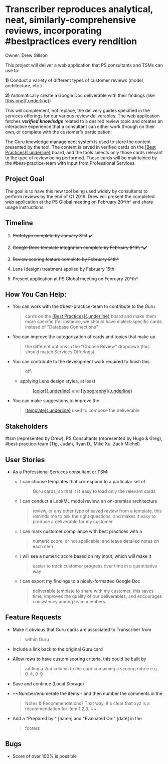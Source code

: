 Transcriber reproduces analytical, neat, similarly-comprehensive reviews, incorporating #bestpractices every rendition
=================================================================================================================================================================

Owner: Drew Gillson

This project will deliver a web application that PS consultants and TSMs
can use to:

**1)** Conduct a variety of different types of customer reviews (model,
architecture, etc.)

**2)** Automatically create a Google Doc deliverable with their findings
(like [[this
one]{.underline}](https://docs.google.com/document/d/1ZZKdM2cGvPHWA0QNIvnZrS4NFVRUqvr0uaGVKHTUXWY/edit))

This will complement, not replace, the delivery guides specified in the
services offerings for our various review deliverables. The web
application fetches ***verified*** ***knowledge*** related to a desired
review topic and creates an interactive experience that a consultant can
either work through on their own, or complete with the customer's
participation:

The Guru knowledge management system is used to store the content
presented by the tool. The content is saved in verified cards on the
[[Best
Practices]{.underline}](https://app.getguru.com/boards/9TaBAgKT/Best-Practices-Approved-Crossfunctionally)
board, and the tools selects only those cards relevant to the type of
review being performed. These cards will be maintained by the
\#best-practice-team with input from Professional Services.

Project Goal
------------

The goal is to have this new tool being used widely by consultants to
perform reviews by the end of Q1 2019. Drew will present the completed
web application at the PS Global meeting on February 20^th^ and share
usage instructions.

Timeline
--------

1.  ~~Prototype complete by January 31st~~ ✔️

2.  ~~Google Docs template integration complete by February 8^th\ ^~~✔️

3.  ~~Review scoring feature complete by February 8^th^~~

4.  Lens (design) treatment applied by February 15th

5.  ~~Present application at PS Global meeting on February 20^th^~~

How You Can Help:
-----------------

-   You can work with the \#best-practice-team to contribute to the Guru
    > cards on the [[Best
    > Practices]{.underline}](https://app.getguru.com/boards/9TaBAgKT/Best-Practices-Approved-Crossfunctionally)
    > board and make them more specific (for instance, we should have
    > dialect-specific cards instead of "Database Connections"

-   You can improve the categorization of cards and topics that make up
    > the different options in the "Choose Review" dropdown (this should
    > match Services Offerings)

-   You can contribute to the development work required to finish this
    > off:

    -   applying Lens design styles, at least
        > [[color]{.underline}](https://lens.looker.com/#/Style/Color)
        > and
        > [[typography]{.underline}](https://lens.looker.com/#/Style/Typography)

-   You can make suggestions to improve the
    > [[template]{.underline}](https://docs.google.com/document/d/1qHC9rC-3GIs6S9j50OQ_Magj03g7KA8xayoWARVHeFg/edit#)
    > used to compose the deliverable

Stakeholders
------------

\#tsm (represented by Drew), PS Consultants (represented by Hugo &
Greg), \#best-practice-team (Tig, Judah, Ryan D., Mike Xu, Zach Michel)

User Stories
------------

-   As a Professional Services consultant or TSM:

    -   I can choose templates that correspond to a particular set of
        > Guru cards, so that it is easy to load only the relevant cards

    -   I can conduct a LookML model review, an on-premise architecture
        > review, or any other type of saved review from a template,
        > this reminds me to ask the right questions, and makes it easy
        > to produce a deliverable for my customer

    -   I can mark customer compliance with best practices with a
        > numeric score, or not applicable, and leave detailed notes on
        > each item

    -   I will see a numeric score based on my input, which will make it
        > easier to track customer progress over time in a quantitative
        > way

    -   I can export my findings to a nicely-formatted Google Doc
        > deliverable template to share with my customer, this saves
        > time, improves the quality of our deliverables, and encourages
        > consistency among team members

Feature Requests
----------------

-   Make it obvious that Guru cards are associated to Transcriber from
    > within Guru

-   Include a link back to the original Guru card

-   Allow rows to have custom scoring criteria, this could be built by
    > adding a 2nd column to the card containing a scoring rubric e.g.
    > 0-4, 0-9

-   Save and continue (Local Storage)

-   ~~Number/enumerate the items - and then number the comments in the
    > Notes & Recommendations? That way, it's clear that xyz is a
    > recommendation for item 1,2,3. ~~

-   Add a "Prepared by:" \[name\] and "Evaluated On:" \[date\] in the
    > footers

Bugs
----

-   Score of over 100% is possible
